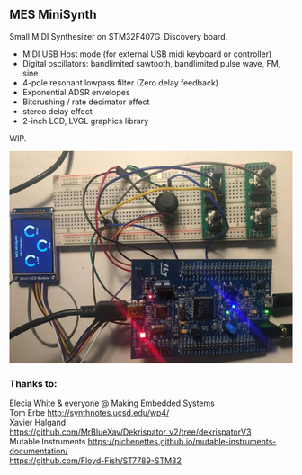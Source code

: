 ## MES MiniSynth



Small MIDI Synthesizer on STM32F407G_Discovery board.
- MIDI USB Host mode (for external USB midi keyboard or controller)
- Digital oscillators: bandlimited sawtooth, bandlimited pulse wave, FM, sine
- 4-pole resonant lowpass filter (Zero delay feedback)
- Exponential ADSR envelopes
- Bitcrushing / rate decimator effect
- stereo delay effect
- 2-inch LCD, LVGL graphics library


WIP.

<img src="MES_Minisynth.jpeg" alt="MES Minisynth" />


### Thanks to:
Elecia White & everyone @ Making Embedded Systems  
Tom Erbe http://synthnotes.ucsd.edu/wp4/  
Xavier Halgand https://github.com/MrBlueXav/Dekrispator_v2/tree/dekrispatorV3  
Mutable Instruments https://pichenettes.github.io/mutable-instruments-documentation/  
https://github.com/Floyd-Fish/ST7789-STM32 
